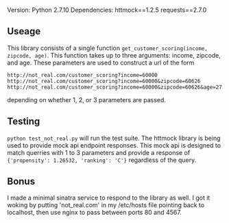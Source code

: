 Version: Python 2.7.10
Dependencies: 
    httmock==1.2.5
    requests==2.7.0

## Useage

This library consists of a single function `get_customer_scoring(income, zipcode, age)`. This function takes up to three arguments: income, zipcode, and age. These parameters are used to construct a url of the form 

```
http://not_real.com/customer_scoring?income=60000
http://not_real.com/customer_scoring?income=60000&zipcode=60626
http://not_real.com/customer_scoring?income=60000&zipcode=60626&age=27
```
depending on whether 1, 2, or 3 parameters are passed.

## Testing

`python test_not_real.py` will run the test suite. The httmock library is being used to provide mock api endpoint responses. This mock api is designed to match querries with 1 to 3 parameters and provide a response of `{'propensity': 1.26532, 'ranking': 'C'}` regardless of the query.

## Bonus

I made a minimal sinatra service to respond to the library as well. I got it woking by putting 'not_real.com' in my /etc/hosts file pointing back to localhost, then use nginx to pass between ports 80 and 4567.
